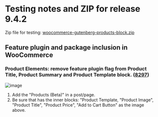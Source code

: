 # Testing notes and ZIP for release 9.4.2

Zip file for testing: [woocommerce-gutenberg-products-block.zip](https://github.com/woocommerce/woocommerce-blocks/files/10509889/woocommerce-gutenberg-products-block.zip)

## Feature plugin and package inclusion in WooCommerce

### Product Elements: remove feature plugin flag from Product Title, Product Summary and Product Template block. ([8297](https://github.com/woocommerce/woocommerce-blocks/pull/8297))

![image](https://user-images.githubusercontent.com/4463174/214850173-03741940-c965-47bd-a2f1-05853f8984f1.png)


1. Add the "Products (Beta)" in a post/page.
2. Be sure that has the inner blocks: "Product Template, "Product Image", "Product Title", "Product Price", "Add to Cart Button" as the image above.
